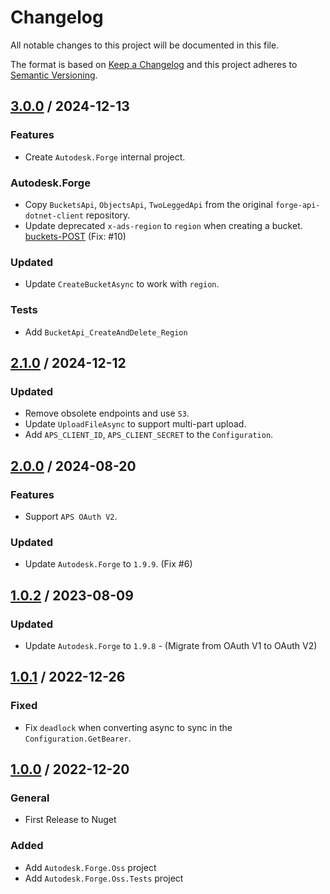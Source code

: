 # Changelog
All notable changes to this project will be documented in this file.

The format is based on [Keep a Changelog](http://keepachangelog.com/en/1.0.0/)
and this project adheres to [Semantic Versioning](http://semver.org/spec/v2.0.0.html).

## [3.0.0] / 2024-12-13
### Features
- Create `Autodesk.Forge` internal project.
### Autodesk.Forge
- Copy `BucketsApi`, `ObjectsApi`, `TwoLeggedApi` from the original `forge-api-dotnet-client` repository.
- Update deprecated `x-ads-region` to `region` when creating a bucket. [buckets-POST](https://aps.autodesk.com/en/docs/data/v2/reference/http/buckets-POST/) (Fix: #10)
### Updated
- Update `CreateBucketAsync` to work with `region`.
### Tests
- Add `BucketApi_CreateAndDelete_Region`

## [2.1.0] / 2024-12-12
### Updated
- Remove obsolete endpoints and use `S3`.
- Update `UploadFileAsync` to support multi-part upload.
- Add `APS_CLIENT_ID`, `APS_CLIENT_SECRET` to the `Configuration`.

## [2.0.0] / 2024-08-20
### Features
- Support `APS OAuth V2`.
### Updated
- Update `Autodesk.Forge` to `1.9.9`. (Fix #6)

## [1.0.2] / 2023-08-09
### Updated
- Update `Autodesk.Forge` to `1.9.8` - (Migrate from OAuth V1 to OAuth V2)

## [1.0.1] / 2022-12-26
### Fixed
- Fix `deadlock` when converting async to sync in the `Configuration.GetBearer`.

## [1.0.0] / 2022-12-20
### General
- First Release to Nuget
### Added
- Add `Autodesk.Forge.Oss` project
- Add `Autodesk.Forge.Oss.Tests` project

[vNext]: ../../compare/1.0.0...HEAD
[3.0.0]: ../../compare/2.1.0...3.0.0
[2.1.0]: ../../compare/2.0.0...2.1.0
[2.0.0]: ../../compare/1.0.2...2.0.0
[1.0.2]: ../../compare/1.0.1...1.0.2
[1.0.1]: ../../compare/1.0.0...1.0.1
[1.0.0]: ../../compare/1.0.0